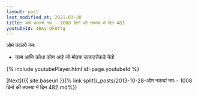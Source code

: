 ```yaml
---
layout: post
last_modified_at: 2021-03-30
title: ओम कालये नमः - 1008 दिनों की तपस्या में दिन 483
youtubeId: 4BAy-QF8Ttg
---
```

 
 
 ओम कालये नमः  
 
 -  काम आणि क्रोधा कोण आहे जो मोठ्या उत्कटतेकडे नेतो 
 
  
 
  
 
 
 
 
 
 


{% include youtubePlayer.html id=page.youtubeId %}
 
[Next]({{ site.baseurl }}{% link  split1/_posts/2013-10-28-ओम नकथां नमः - 1008 दिनों की तपस्या में दिन 482.md%})
 
